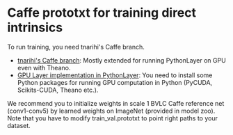 # Caffe prototxt for training direct intrinsics

To run training, you need tnarihi's Caffe branch.

* [tnarihi's Caffe branch](https://github.com/tnarihi/caffe/tree/future): Mostly extended for running PythonLayer on GPU even with Theano. 
* [GPU Layer implementation in PythonLayer](https://github.com/tnarihi/tnarihi-caffe-helper): You need to install some Python packages for running GPU computation in Python (PyCUDA, Scikits-CUDA, Theano etc.).

We recommend you to initialize weights in scale 1 BVLC Caffe reference net (conv1-conv5) by learned weights on ImageNet (provided in model zoo).
Note that you have to modify train_val.prototxt to point right paths to your dataset.
